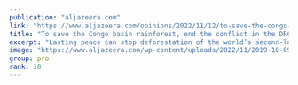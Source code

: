 ```yaml
---
publication: "aljazeera.com"
link: "https://www.aljazeera.com/opinions/2022/11/12/to-save-the-congo-basin-rainforest-end-the-conflict-in-the-drc"
title: "To save the Congo basin rainforest, end the conflict in the DRC"
excerpt: "Lasting peace can stop deforestation of the world’s second-largest rainforest."
image: "https://www.aljazeera.com/wp-content/uploads/2022/11/2019-10-09T065840Z_1670992676_RC131ADF8AF0_RTRMADP_3_CONGO-BUSHMEAT.jpg?resize=1920%2C1440"
group: pro
rank: 18
---
```

